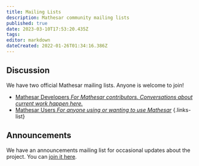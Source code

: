 ```yaml
---
title: Mailing Lists
description: Mathesar community mailing lists
published: true
date: 2023-03-10T17:53:20.435Z
tags: 
editor: markdown
dateCreated: 2022-01-26T01:34:16.386Z
---
```


## Discussion
We have two official Mathesar mailing lists. Anyone is welcome to join!

- [Mathesar Developers *For Mathesar contributors. Conversations about current work happen here.*](https://groups.google.com/a/mathesar.org/g/mathesar-developers/)
- [Mathesar Users *For anyone using or wanting to use Mathesar*](https://groups.google.com/a/mathesar.org/g/mathesar-users/)
{.links-list}

## Announcements
We have an announcements mailing list for occasional updates about the project. You can [join it here](https://mathesar.org/mailing-list.html).